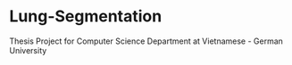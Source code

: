 # Lung-Segmentation
Thesis Project for Computer Science Department at Vietnamese - German University

